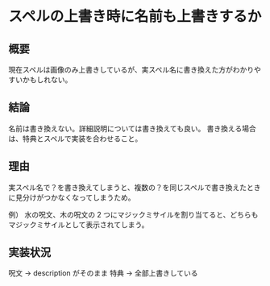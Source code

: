 # スペルの上書き時に名前も上書きするか

## 概要

現在スペルは画像のみ上書きしているが、実スペル名に書き換えた方がわかりやすいかもしれない。

## 結論

名前は書き換えない。詳細説明については書き換えても良い。
書き換える場合は、特典とスペルで実装を合わせること。

## 理由

実スペル名で？を書き換えてしまうと、複数の？を同じスペルで書き換えたときに見分けがつかなくなってしまうため。

例）
水の呪文、木の呪文の 2 つにマジックミサイルを割り当てると、どちらもマジックミサイルとして表示されてしまう。

## 実装状況

呪文 -> description がそのまま
特典 -> 全部上書きしている
